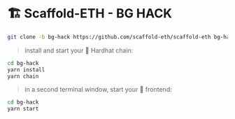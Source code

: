 # 🏗 Scaffold-ETH - BG HACK


```bash
git clone -b bg-hack https://github.com/scaffold-eth/scaffold-eth bg-hack
```

> install and start your 👷‍ Hardhat chain:

```bash
cd bg-hack
yarn install
yarn chain
```

> in a second terminal window, start your 📱 frontend:

```bash
cd bg-hack
yarn start
```
